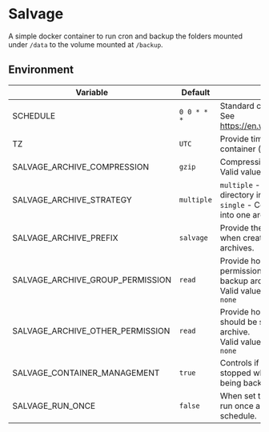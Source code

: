 # Salvage
A simple docker container to run cron and backup the folders mounted under `/data` to the volume mounted at `/backup`.

## Environment

| Variable                         | Default     | Description                                                                                                         |
|----------------------------------|-------------|---------------------------------------------------------------------------------------------------------------------|
| SCHEDULE                         | `0 0 * * *` | Standard cron expression.<br>See https://en.wikipedia.org/wiki/Cron                                                 |
| TZ                               | `UTC`       | Provide timezone to use in the container (ie `America/Phoenix`).                                                    |
| SALVAGE_ARCHIVE_COMPRESSION      | `gzip`      | Compression used on the tarball.<br>Valid values `gzip`, `xz`                                                       |
| SALVAGE_ARCHIVE_STRATEGY         | `multiple`  | `multiple` - Compress each directory into is own archive.<br>`single` - Compress all directories into one archive.  |
| SALVAGE_ARCHIVE_PREFIX           | `salvage`   | Provide the prefix to be used when creating the backup archives.                                                    |
| SALVAGE_ARCHIVE_GROUP_PERMISSION | `read`      | Provide how the group permission should be set for the backup archive.<br>Valid values `read`, `read-write`, `none` |
| SALVAGE_ARCHIVE_OTHER_PERMISSION | `read`      | Provide how the other permission should be set for the backup archive.<br>Valid values `read`, `read-write`, `none` |
| SALVAGE_CONTAINER_MANAGEMENT     | `true`      | Controls if containers should be stopped while their volumes are being backed up.                                   |
| SALVAGE_RUN_ONCE                 | `false`     | When set to true salvage will only run once and exit and not on a schedule.                                         |
